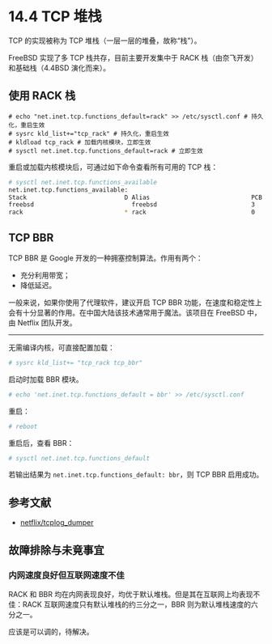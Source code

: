 # 14.4 TCP 堆栈

TCP 的实现被称为 TCP 堆栈（一层一层的堆叠，故称“栈”）。

FreeBSD 实现了多 TCP 栈共存，目前主要开发集中于 RACK 栈（由奈飞开发）和基础栈（4.4BSD 演化而来）。

## 使用 RACK 栈

```
# echo "net.inet.tcp.functions_default=rack" >> /etc/sysctl.conf # 持久化，重启生效
# sysrc kld_list+="tcp_rack" # 持久化，重启生效
# kldload tcp_rack # 加载内核模块，立即生效
# sysctl net.inet.tcp.functions_default=rack # 立即生效
```

重启或加载内核模块后，可通过如下命令查看所有可用的 TCP 栈：

```sh
# sysctl net.inet.tcp.functions_available
net.inet.tcp.functions_available:
Stack                           D Alias                            PCB count
freebsd                           freebsd                          3
rack                            * rack                             0
```

## TCP BBR

TCP BBR 是 Google 开发的一种拥塞控制算法。作用有两个：

- 充分利用带宽；
- 降低延迟。

一般来说，如果你使用了代理软件，建议开启 TCP BBR 功能，在速度和稳定性上会有十分显著的作用。在中国大陆该技术通常用于魔法。该项目在 FreeBSD 中，由 Netflix 团队开发。

---

无需编译内核，可直接配置加载：

```sh
# sysrc kld_list+= "tcp_rack tcp_bbr"
```

启动时加载 BBR 模块。

```sh
# echo 'net.inet.tcp.functions_default = bbr' >> /etc/sysctl.conf
```

重启：

```sh
# reboot 
```

重启后，查看 BBR：

```sh
# sysctl net.inet.tcp.functions_default
```

若输出结果为 `net.inet.tcp.functions_default: bbr`，则 TCP BBR 启用成功。

## 参考文献

- [netflix/tcplog_dumper](https://github.com/netflix/tcplog_dumper)


## 故障排除与未竟事宜

### 内网速度良好但互联网速度不佳

RACK 和 BBR 均在内网表现良好，均优于默认堆栈。但是其在互联网上均表现不佳：RACK 互联网速度只有默认堆栈的约三分之一，BBR 则为默认堆栈速度的六分之一。

应该是可以调的，待解决。
